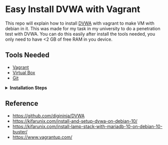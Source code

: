 # **Easy Install DVWA with Vagrant**

This repo will explain how to install [DVWA](https://github.com/digininja/DVWA) with vagrant to make VM with debian in it. This was made for my task in my university to do a penetration test with DVWA. You can do this easily after install the tools needed, you only need to have <2 GB of free RAM in you device.

## **Tools Needed**

- [Vagrant](https://www.vagrantup.com/)
- [Virtual Box](https://www.virtualbox.org/)
- [Git](https://git-scm.com/)

<details>

<summary><b>Installation Steps</b></summary>

### **Build VM**

- make a new folder and open a terminal to that folder
- initialise vagrant

```CMD
vagrant up
```

- replace the new made VagrantFile with VagrantFile from this repo, but change the name and ip
- build the VM

```CMD
vagrant up
```

- SSH to VM using vagrant

```CMD
vagrant ssh
```

### **Apps Installation**

- install all the apps needed

```CMD
sudo apt -y install apache2 libapache2-mod-php mariadb-server mariadb-client php php-mysql php-gd git
```

- Check apache with systemctl or type your ip address on your browser

```CMD
systemctl status apache2
```

- Secure mysql db (Optional)  

```CMD
sudo mysql_secure_installation
```

### **Make A DB**

- Go to mysql and make a new database

```CMD
sudo mysql -u root -p
```

- Use these command to make a new database with new user

```SQL
create database dvwa;
-- prettier-ignore
grant all on dvwa.* to dvwa@localhost identified by 'YOURPASSWORD';
flush privileges;
quit
```

### **Clone DVWA**

- Delete index file inside /var/www/html

``` CMD
sudo rm -rf /var/www/html/index.html
```

- Clone the DVWA repo, change the config file and use nano to edit it

``` CMD
sudo git clone https://github.com/ethicalhack3r/DVWA /var/www/html/
sudo cp /var/www/html/config/config.inc.php.dist /var/www/html/config/config.inc.php
sudo nano /var/www/html/config/config.inc.php
```

- Change the db_password to the password db you use

```PHP
$_DVWA[ 'db_server' ]   = '127.0.0.1';
$_DVWA[ 'db_database' ] = 'dvwa';
$_DVWA[ 'db_user' ]     = 'dvwa';
$_DVWA[ 'db_password' ] = 'YOURPASSWORD';
```

### **Make a reCAPTCHA v2**

- Dont close the nano app yet, and make a reCAPTCHA v2
- Click [here](https://www.google.com/recaptcha/admin) to go to google captcha
- place the site key to public key, and secret key to private key

```PHP
$_DVWA[ 'recaptcha_public_key' ]  = '';
$_DVWA[ 'recaptcha_private_key' ] = '';
```

- Save with Ctrl + S and close nano with Ctrl + X
- then restart db

``` CMD
sudo systemctl restart mariadb
```

### **Configure PHP**

- Now open php config

``` CMD
sudo nano /etc/php/7.4/apache2/php.ini
```

- Search for these terms and change the value

```txt
allow_url_include = On
allow_url_fopen = On
display_errors = off
```

- Change the owner and restart web server

``` CMD
sudo chown -R www-data:www-data /var/www/html
sudo systemctl restart apache2
```

### **Go to browser**

- use your browser and type VM's ip address "http://YOURIP/login.php"

- If you dont secure your db, you will login automaticaly but if you dont the acount is vvv  
name : admin  
password : password

- go to setup/reset DB
- click Create/Reset Database

</details>

## **Reference**

- <https://github.com/digininja/DVWA>
- <https://kifarunix.com/install-and-setup-dvwa-on-debian-10/>
- <https://kifarunix.com/install-lamp-stack-with-mariadb-10-on-debian-10-buster/>
- <https://www.vagrantup.com/>
